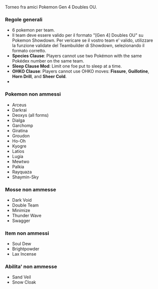 Torneo fra amici Pokemon Gen 4 Doubles OU.

### Regole generali
- 6 pokemon per team.
- Il team deve essere valido per il formato "[Gen 4] Doubles OU" su Pokemon Showdown. Per vericare se il vostro team e' valido, utilizzare la funzione validate del Teambuilder di Showdown, selezionando il formato corretto.
- **Species Clause**: Players cannot use two Pokémon with the same Pokédex number on the same team.
- **Sleep Clause Mod**: Limit one foe put to sleep at a time.
- **OHKO Clause**: Players cannot use OHKO moves: **Fissure**, **Guillotine**, **Horn Drill**, and **Sheer Cold**.
- 
### Pokemon non ammessi
- Arceus  
- Darkrai  
- Deoxys (all forms)  
- Dialga  
- Garchomp  
- Giratina  
- Groudon  
- Ho-Oh  
- Kyogre  
- Latios  
- Lugia  
- Mewtwo  
- Palkia  
- Rayquaza  
- Shaymin-Sky  

### Mosse non ammesse
- Dark Void
- Double Team
- Minimize
- Thunder Wave
- Swagger

### Item non ammessi
- Soul Dew  
- Brightpowder 
- Lax Incense

### Abilita' non ammesse
- Sand Veil  
- Snow Cloak

